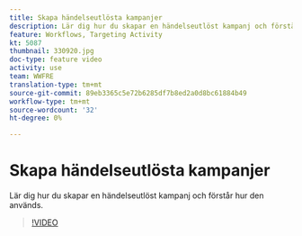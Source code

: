 ```yaml
---
title: Skapa händelseutlösta kampanjer
description: Lär dig hur du skapar en händelseutlöst kampanj och förstår hur den används.
feature: Workflows, Targeting Activity
kt: 5087
thumbnail: 330920.jpg
doc-type: feature video
activity: use
team: WWFRE
translation-type: tm+mt
source-git-commit: 89eb3365c5e72b6285df7b8ed2a0d8bc61884b49
workflow-type: tm+mt
source-wordcount: '32'
ht-degree: 0%

---
```



# Skapa händelseutlösta kampanjer

Lär dig hur du skapar en händelseutlöst kampanj och förstår hur den används.

>[!VIDEO](https://video.tv.adobe.com/v/330920?quality=12)

